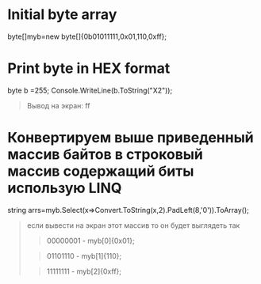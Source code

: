 # Initial byte array
  byte[]myb=new byte[]{0b01011111,0x01,110,0xff};

# Print byte in HEX format
  byte b =255;
  Console.WriteLine(b.ToString("X2"));  
  >Вывод на экран: ff
  
# Конвертируем выше приведенный массив байтов в строковый массив содержащий биты  использую LINQ
  string arrs=myb.Select(x=>Convert.ToString(x,2).PadLeft(8,'0')).ToArray();
  >если вывести на экран этот массив то он будет выглядеть так
  >>00000001 - myb[0]{0x01}; 
  >
  >>01101110 - myb[1]{110}; 
  >
  >>11111111 - myb[2]{0xff}; 
  
